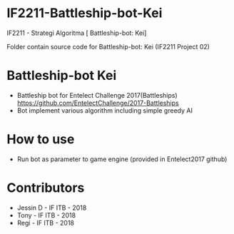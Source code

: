 # IF2211-Battleship-bot-Kei
IF2211 - Strategi Algoritma [ Battleship-bot: Kei]

Folder contain source code for Battleship-bot: Kei (IF2211 Project 02)

# Battleship-bot Kei
* Battleship bot for Entelect Challenge 2017(Battleships) https://github.com/EntelectChallenge/2017-Battleships
* Bot implement various algorithm including simple greedy AI

# How to use
* Run bot as parameter to game engine (provided in Entelect2017 github)



# Contributors
* Jessin D - IF ITB - 2018
* Tony - IF ITB - 2018
* Regi - IF ITB - 2018
